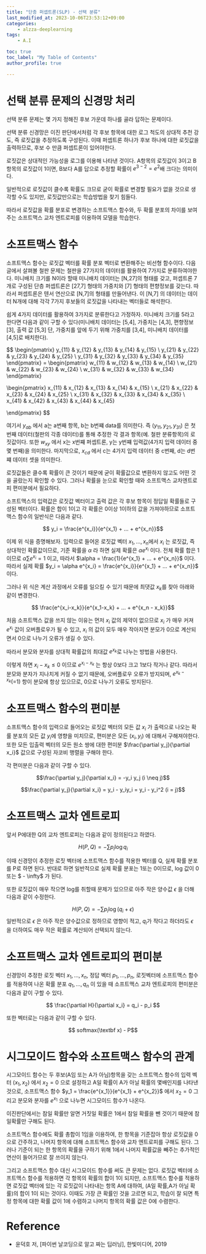 ```yaml
---
title: "단층 퍼셉트론(SLP) - 선택 분류"
last_modified_at: 2023-10-06T23:53:12+09:00
categories:
    - alzza-deeplearning
tags:
    - A.I

toc: true
toc_label: "My Table of Contents"
author_profile: true

---
```

# 선택 분류 문제의 신경망 처리
선택 분류 문제는 몇 가지 정해진 후보 가운데 하나를 골라 답하는 문제이다.

선택 분류 신경망은 이진 판단에서처럼 각 후보 항목에 대한 로그 척도의 상대적 추천 강도, 즉 로짓값을 추정하도록 구성된다. 이때 퍼셉트론 하나가 후보 하나에 대한 로짓값을 출력하므로, 후보 수 만큼 퍼셉트론이 있어야한다.

로짓값은 상대적인 가능성을 로그를 이용해 나타낸 것이다. A항목의 로짓값이 3이고 B항목의 로짓값이 1이면, B보다 A를 답으로 추정할 확률이 $e^{3-2} = e^2$배 크다는 의미이다.

일반적으로 로짓값이 클수록 확률도 크므로 굳이 확률로 변경할 필요가 없을 것으로 생각할 수도 있지만, 로짓값만으로는 학습방법을 찾기 힘들다.

따라서 로짓값을 확률 분포로 변경하는 소프트맥스 함수와, 두 확률 분포의 차이를 보여주는 소프트맥스 교차 엔트로피를 이용하여 모델을 학습한다.

# 소프트맥스 함수
소프트맥스 함수는 로짓값 벡터를 확률 분포 벡터로 변환해주는 비선형 함수이다. 다음 글에서 살펴볼 철판 문제는 철판을 27가지의 데이터를 활용하여 7가지로 분류하여야한다. 미니배치 크기를 N이라 할때 미니배치 데이터는 [N,27]의 형태를 갖고, 퍼셉트론 7개로 구성된 단층 퍼셉트론은 [27,7] 형태의 가중치와 [7] 형태의 편향정보를 갖는다. 따라서 퍼셉트론은 텐서 연산으로 [N,7]의 형태를 만들어낸다. 이 [N,7] 의 데이터는 데이터 N개에 대해 각각 7가지 후보들의 로짓값을 나타내는 벡터들로 해석한다.

쉽게 4가지 데이터를 활용하여 3가지로 분류한다고 가정하자. 미니배치 크기를 5라고 한다면 다음과 같이 구할 수 있다(미니배치 데이터는 [5,4], 가중치는 [4,3], 편향정보 [3], 출력 값 [5,3] 단, 가중치를 앞에 두기 위해 가중치를 [3,4], 미니배치 데이터를 [4,5]로 배치한다).

$$ \begin{pmatrix} y_{11} & y_{12} & y_{13} & y_{14} & y_{15} \\
                   y_{21} & y_{22} & y_{23} & y_{24} & y_{25} \\
                    y_{31} & y_{32} & y_{33} & y_{34} & y_{35}
\end{pmatrix}
 = \begin{pmatrix} w_{11} & w_{12} & w_{13} & w_{14} \\
                    w_{21} & w_{22} & w_{23} & w_{24} \\
                    w_{31} & w_{32} & w_{33} & w_{34}
 \end{pmatrix}

 \begin{pmatrix} x_{11} & x_{12} & x_{13} & x_{14} & x_{15} \\
                x_{21} & x_{22} & x_{23} & x_{24} & x_{25} \\
                x_{31} & x_{32} & x_{33} & x_{34} & x_{35} \\
                x_{41} & x_{42} & x_{43} & x_{44} & x_{45}

 \end{pmatrix}
$$

여기서 $y_{ab}$ 에서 a는 a번째 항목, b는 b번쨰 data를 의미한다. 즉 $(y_{11},y_{21},y_{31})$ 은 첫번째 데이터(철판의 각종 데이터)를 통해 추정한 각 결과 항목(예. 철판 분류항목)의 로짓값이다. 또한 $w_{xy}$ 에서 x는 x번쨰 퍼셉트론, y는 y번쨰 입력값(4가지 입력 데이터 중 몇 번째)을 의미한다. 마지막으로, $x_{cd}$ 에서 c는 4가지 입력 데이터 중 c번째, d는 d번쨰 데이터 셋을 의미한다. 

로짓값들은 클수록 확률이 큰 것이기 때문에 굳이 확률값으로 변환하지 않고도 어떤 것을 골랐는지 확인할 수 있다. 그러나 확률을 눈으로 확인할 때와 소프트맥스 교차엔트로피 편미분에서 필요하다.

소프트맥스의 입력값은 로짓값 벡터이고 출력 값은 각 후보 항목이 정답일 확률들로 구성된 벡터이다. 확률은 합이 1이고 각 확률은 0이상 1이하의 값을 가져야하므로 소프트맥스 함수의 일반식은 다음과 같다.

$$ y_i = \frac{e^{x_i}}{e^{x_1} + ... + e^{x_n}}$$

이제 위 식을 증명해보자. 입력으로 들어온 로짓값 벡터 $x_1, ..., x_n$에서 $x_i$ 는 로짓값, 즉 상대적인 확률값이므로, 기준 확률을 $\alpha$ 라 하면 실제 확률은 $\alpha e^{x_i}$ 이다. 전체 확률 합은 1이므로 $\alpha \sum e^{x_i} = 1$ 이고, 따라서 $\alpha = \frac{1}{e^{x_1} + ... + e^{x_n}}$ 이다. 따라서 실제 확률 $y_i = \alpha e^{x_i} = \frac{e^{x_i}}{e^{x_1} + ... + e^{x_n}}$ 이다.


그러나 위 식은 계산 과정에서 오류를 일으킬 수 있기 때문에 최댓값 $x_k$를 찾아 아래와 같이 변경한다.

$$ \frac{e^{x_i-x_k}}{e^{x_1-x_k} + ... + e^{x_n - x_k}}$$

처음 소프트맥스 값을 쓰지 않는 이유는 먼저 $x_i$ 값의 제약이 없으므로 $x_i$ 가 매우 커져 $e^{x_i}$ 값이 오버플로우가 될 수 있고, $x_i$ 의 값이 모두 매우 작아지면 분모가 0으로 계산되면서 0으로 나누기 오류가 생길 수 있다.

따라서 분모와 분자를 상대적 확률값의 최대값 $e^{x_k}$로 나누는 방법을 사용한다.

이렇게 하면 $x_i - x_k \leq 0$ 이므로 $e^{x_i - x_k}$ 는 항상 0보다 크고 1보다 작거나 같다. 따라서 분모와 분자가 지나치게 커질 수 없기 때문에, 오버플로우 오류가 방지되며, $e^{x_k-x_k}$(=1) 항이 분모에 항상 있으므로, 0으로 나누기 오류도 방지된다.

# 소프트맥스 함수의 편미분
소프트맥스 함수의 입력으로 들어오는 로짓값 벡터의 모든 값 $x_i$ 가 출력으로 나오는 확률 분포의 모든 값 $y_i$에 영향을 미치므로, 편미분은 모든 $(x_i,y_i)$ 에 대해서 구해져야한다. 또한 모든 입출력 벡터의 모든 원소 쌍에 대한 편미분 $\frac{\partial y_j}{\partial x_i}$ 값으로 구성된 자코비 행렬을 구해야 한다.

각 편미분은 다음과 같이 구할 수 있다.

$$\frac{\partial y_j}{\partial x_i} = -y_i y_j (i \neq j)$$

$$\frac{\partial y_j}{\partial x_i} = y_i - y_iy_i = y_i - y_i^2 (i = j)$$

# 소프트맥스 교차 엔트로피
앞서 P에대한 Q의 교차 엔트로피는 다음과 같이 정의된다고 하였다.

$$ H(P,Q) = - \sum p_i \log q_i$$

이때 신경망이 추정한 로짓 벡터에 소프트맥스 함수를 적용한 벡터를 Q, 실제 확률 분포를 P로 하면 된다. 반대로 하면 일반적으로 실제 확률 분포는 1또는 0이므로, log 값이 0또는 $ - \infty$ 가 된다. 

또한 로짓값이 매우 작으면 log를 취할때 문제가 있으므로 아주 작은 양수값 $\epsilon$ 을 더해 다음과 같이 수정한다.

$$ H(P,Q) = - \sum p_i \log (q_i + \epsilon)$$
일반적으로 $\epsilon$ 은 아주 작은 양수값으로 정하므로 영향이 적고, $q_i$가 작다고 하더라도 $\epsilon$ 을 더하여도 매우 작은 확률로 계산되어 선택되지 않는다.

# 소프트맥스 교차 엔트로피의 편미분
신경망이 추정한 로짓 벡터 $x_1,...,x_n$, 정답 벡터 $p_1,...,p_n$, 로짓벡터에 소프트맥스 함수를 적용하여 나온 확률 분포 $q_1,...,q_n$ 이 있을 때 소프트맥스 교차 엔트로피의 편미분은 다음과 같이 구할 수 있다.

$$ \frac{\partial H}{\partial x_i} = q_i - p_i $$

또한 벡터로는 다음과 같이 구할 수 있다.

$$ softmax(\textbf x) - P$$

# 시그모이드 함수와 소프트맥스 함수의 관계
시그모이드 함수는 두 후보(A임 또는 A가 아님)항목을 갖는 소프트맥스 함수의 입력 벡터 $(x_1,x_2)$ 에서 $x_2 = 0$ 으로 설정하고 A일 확률이 A가 아닐 확률의 몇배인지를 나타낸 것으로, 소프트맥스 함수 $y_1 = \frac{e^{x_1}}{e^{x_1} + e^{x_2}}$ 에서 $x_2 = 0$ 그리고 분모와 분자를 $e^{x_1}$ 으로 나누면 시그모이드 함수가 나온다.

이진판단에서는 참일 확률만 알면 거짓일 확률은 1에서 참일 확률을 뺀 것이기 때문에 참일확률만 구해도 된다.

소프트맥스 함수에도 확률 총합이 1임을 이용하여, 한 항목을 기준잡아 항상 로짓값을 0으로 간주하고, 나머지 항목에 대해 소프트맥스 함수와 교차 엔트로피를 구해도 된다. 그러나 기준이 되는 한 항목의 확률을 구하기 위해 1에서 나머지 확률값을 빼주는 추가적인 연산이 들어가므로 잘 쓰이지 않는다.

그리고 소프트맥스 함수 대신 시그모이드 함수를 써도 큰 문제는 없다. 로짓값 벡터에 소프트맥스 함수를 적용하면 각 항목의 확률의 합이 1이 되지만, 소프트맥스 함수를 적용하면 로짓값 벡터에 있는 각 로짓값이 나타내는 항목 A에 대하여, (A일 확률,A가 아닐 확률)의 합이 1이 되는 것이다. 이때도 가장 큰 확률인 것을 고르면 되고, 학습이 잘 되면 특정 항목에 대한 확률 값이 1에 수렴하고 나머지 항목의 확률 값은 0에 수렴한다.

# Reference

 - 윤덕호 저, [파이썬 날코딩으로 알고 짜는 딥러닝], 한빛미디어, 2019
